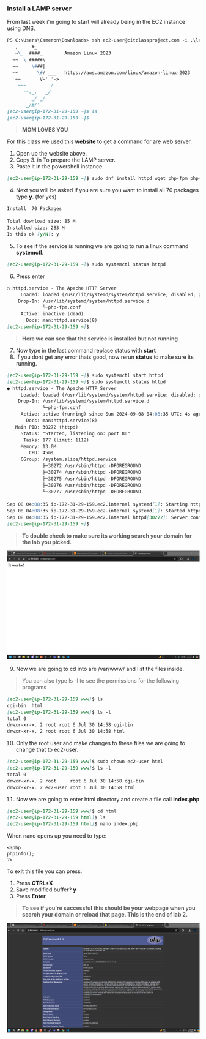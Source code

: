 ### Install a LAMP server

From last week i'm going to start will already being in the EC2 instance using DNS.

```markdown
PS C:\Users\Cameron\Downloads> ssh ec2-user@citclassproject.com -i .\labsuser.pem
   ,     #_
   ~\_  ####_        Amazon Linux 2023
  ~~  \_#####\
  ~~     \###|
  ~~       \#/ ___   https://aws.amazon.com/linux/amazon-linux-2023
   ~~       V~' '->
    ~~~         /
      ~~._.   _/
         _/ _/
       _/m/'
[ec2-user@ip-172-31-29-159 ~]$ ls
[ec2-user@ip-172-31-29-159 ~]$
```
> **MOM LOVES YOU**

For this class we used this **[website](https://docs.aws.amazon.com/linux/al2023/ug/ec2-lamp-amazon-linux-2023.html)** to get a command for are web server.

1. Open up the website above.
2. Copy 3. in To prepare the LAMP server.
3. Paste it in the powershell instance.
```markdown
[ec2-user@ip-172-31-29-159 ~]$ sudo dnf install httpd wget php-fpm php-mysqli php-json php php-devel
```
4. Next you will be asked if you are sure you want to install all 70 packages type **y**. (for yes)
```markdown
Install  70 Packages

Total download size: 85 M
Installed size: 283 M
Is this ok [y/N]: y
```
5. To see if the service is running we are going to run a linux command **systemctl**.
```markdown
[ec2-user@ip-172-31-29-159 ~]$ sudo systemctl status httpd
```
6. Press enter
```markdown
○ httpd.service - The Apache HTTP Server
     Loaded: loaded (/usr/lib/systemd/system/httpd.service; disabled; preset: disabled)
    Drop-In: /usr/lib/systemd/system/httpd.service.d
             └─php-fpm.conf
     Active: inactive (dead)
       Docs: man:httpd.service(8)
[ec2-user@ip-172-31-29-159 ~]$
```
> **Here we can see that the service is installed but not running**
7. Now type in the last command replace status with **start**
8. If you dont get any error thats good, now rerun **status** to make sure its running.
```markdown
[ec2-user@ip-172-31-29-159 ~]$ sudo systemctl start httpd
[ec2-user@ip-172-31-29-159 ~]$ sudo systemctl status httpd
● httpd.service - The Apache HTTP Server
     Loaded: loaded (/usr/lib/systemd/system/httpd.service; disabled; preset: disabled)
    Drop-In: /usr/lib/systemd/system/httpd.service.d
             └─php-fpm.conf
     Active: active (running) since Sun 2024-09-08 04:08:35 UTC; 4s ago
       Docs: man:httpd.service(8)
   Main PID: 30272 (httpd)
     Status: "Started, listening on: port 80"
      Tasks: 177 (limit: 1112)
     Memory: 13.0M
        CPU: 45ms
     CGroup: /system.slice/httpd.service
             ├─30272 /usr/sbin/httpd -DFOREGROUND
             ├─30274 /usr/sbin/httpd -DFOREGROUND
             ├─30275 /usr/sbin/httpd -DFOREGROUND
             ├─30276 /usr/sbin/httpd -DFOREGROUND
             └─30277 /usr/sbin/httpd -DFOREGROUND

Sep 08 04:08:35 ip-172-31-29-159.ec2.internal systemd[1]: Starting httpd.service - The Apache HTTP Server...
Sep 08 04:08:35 ip-172-31-29-159.ec2.internal systemd[1]: Started httpd.service - The Apache HTTP Server.
Sep 08 04:08:35 ip-172-31-29-159.ec2.internal httpd[30272]: Server configured, listening on: port 80
[ec2-user@ip-172-31-29-159 ~]$
```
> **To double check to make sure its working search your domain for the lab you picked.**
<img src="./pictures/itworks.png" width=600px>
<br>

9. Now we are going to cd into are /var/www/ and list the files inside.
> You can also type ls -l to see the permissions for the following programs
```markdown
[ec2-user@ip-172-31-29-159 www]$ ls
cgi-bin  html
[ec2-user@ip-172-31-29-159 www]$ ls -l
total 0
drwxr-xr-x. 2 root root 6 Jul 30 14:58 cgi-bin
drwxr-xr-x. 2 root root 6 Jul 30 14:58 html
```
10. Only the root user and make changes to these files we are going to change that to ec2-user. 
```markdown
[ec2-user@ip-172-31-29-159 www]$ sudo chown ec2-user html
[ec2-user@ip-172-31-29-159 www]$ ls -l
total 0
drwxr-xr-x. 2 root     root 6 Jul 30 14:58 cgi-bin
drwxr-xr-x. 2 ec2-user root 6 Jul 30 14:58 html
```
11. Now we are going to enter html directory and create a file call **index.php**
```markdown
[ec2-user@ip-172-31-29-159 www]$ cd html
[ec2-user@ip-172-31-29-159 html]$ ls
[ec2-user@ip-172-31-29-159 html]$ nano index.php
```

When nano opens up you need to type:
```
<?php
phpinfo();
?>
```
To exit this file you can press:
1. Press **CTRL+X**
2. Save modified buffer? **y**
3. Press **Enter** 
> **To see if you're successful this should be your webpage when you search your domain or reload that page. This is the end of lab 2.**
<img src="./pictures/php.png" width=600px>

